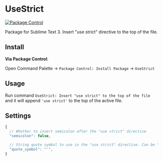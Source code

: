 # UseStrict

[![Package Control](https://img.shields.io/packagecontrol/dt/UseStrict.svg)](https://packagecontrol.io/packages/UseStrict)

Package for Sublime Text 3.
Insert "use strict" directive to the top of the file.

## Install

**Via Package Control**:

Open Command Palette &rarr; `Package Control: Install Package` &rarr; `UseStrict`

## Usage

Run command `UseStrict: Insert "use strict" to the top of the file` and
it will append `'use strict'` to the top of the active file.

## Settings

```js
{
  // Whether to insert semicolon after the "use strict" directive
  "semicolon": false,

  // String quote symbol to use in the "use strict" directive. Can be "'", "\"" or even any string.
  "quote_symbol": "'",
}
```
